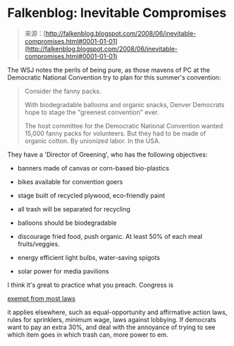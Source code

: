 <!--yml
category: 未分类
date: 2024-05-12 23:11:51
-->

# Falkenblog: Inevitable Compromises

> 来源：[http://falkenblog.blogspot.com/2008/06/inevitable-compromises.html#0001-01-01](http://falkenblog.blogspot.com/2008/06/inevitable-compromises.html#0001-01-01)

The WSJ notes the perils of being pure, as those mavens of PC at the Democratic National Convention try to plan for this summer's convention:

> Consider the fanny packs.
> 
> With biodegradable balloons and organic snacks, Denver Democrats hope to stage the "greenest convention" ever.
> 
> The host committee for the Democratic National Convention wanted 15,000 fanny packs for volunteers. But they had to be made of organic cotton. By unionized labor. In the USA.

They have a 'Director of Greening', who has the following objectives:

* banners made of canvas or corn-based bio-plastics

* bikes available for convention goers

* stage built of recycled plywood, eco-friendly paint

* all trash will be separated for recycling

* balloons should be biodegradable

* discourage fried food, push organic. At least 50% of each meal fruits/veggies.

* energy efficient light bulbs, water-saving spigots

* solar power for media pavilions

I think it's great to practice what you preach. Congress is

[exempt from most laws](http://www.time.com/time/magazine/article/0,9171,967427,00.html?promoid=googlep)

it applies elsewhere, such as equal-opportunity and affirmative action laws, rules for sprinklers, minimum wage, laws against lobbying. If democrats want to pay an extra 30%, and deal with the annoyance of trying to see which item goes in which trash can, more power to em.